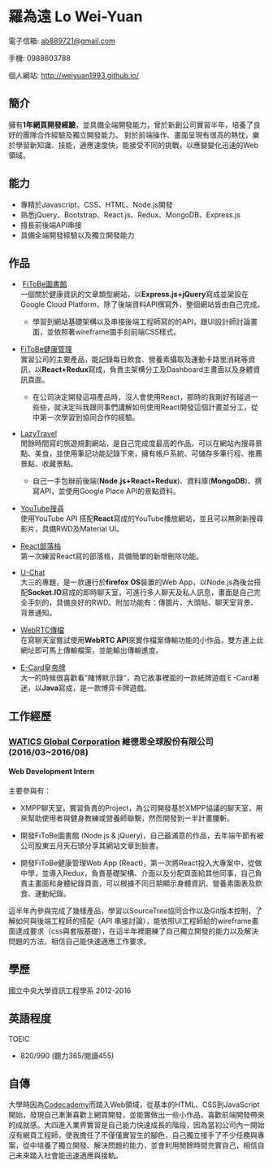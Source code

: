 # 羅為遠 Lo Wei-Yuan

電子信箱: ab889721@gmail.com

手機: 0988603788

個人網站: http://weiyuan1993.github.io/


## 簡介

擁有**1年網頁開發經驗**，並具備全端開發能力，曾於新創公司實習半年，培養了良好的團隊合作經驗及獨立開發能力。
對於前端操作、畫面呈現有很高的熱忱，樂於學習新知識、技能，適應速度快，能接受不同的挑戰，以應變變化迅速的Web領域。

## 能力
* 專精於Javascript、CSS、HTML、Node.js開發
* 熟悉jQuery、Bootstrap、React.js、Redux、MongoDB、Express.js
* 擅長前後端API串接
* 具備全端開發經驗以及獨立開發能力

## 作品

-  [FiToBe圖書館](http://www.fitobe.com/blog/zh)  
一個關於健康資訊的文章類型網站，以**Express.js+jQuery**寫成並架設在Google Cloud Platform，除了後端資料API撰寫外，整個網站皆由自己完成。
  * 學習到網站基礎架構以及串接後端工程師寫的的API，跟UI設計師討論畫面，並依照著wireframe圖手刻前端CSS樣式。

-  [FiToBe健康管理](http://www.fitobe.com/wapp)  
實習公司的主要產品，能記錄每日飲食、營養素攝取及運動卡路里消耗等資訊，以**React+Redux**寫成，負責主架構分工及Dashboard主畫面以及身體資訊頁面。
   * 在公司決定開發這項產品時，沒人會使用React，那時的我剛好有碰過一些些，就決定叫我跟同事們講解如何使用React開發這個計畫並分工，從中第一次學習到協同合作的經驗。

-  [LazyTravel](https://lazytravel.herokuapp.com/)  
閒餘時間寫的旅遊規劃網站，是自己完成度最高的作品，可以在網站內搜尋景點、美食，並使用筆記功能記錄下來，擁有帳戶系統、可儲存多筆行程、推薦景點、收藏景點。
   * 自己一手包辦前後端(**Node.js+React+Redux**)、資料庫(**MongoDB**)、撰寫API，並使用Google Place API的景點資料。

-  [YouTube搜尋](http://www.weiyuan1993.byethost22.com/WebsiteDesign/React-YouTube/)  
使用YouTube API 搭配**React**寫成的YouTube播放網站，並且可以無刷新搜尋影片，具備RWD及Material UI。

-  [React部落格](https://blog-for-react-redux.herokuapp.com/)  
第一次練習React寫的部落格，具備簡單的新增刪除功能。

-  [U-Chat](http://u-chat-weiyuan.herokuapp.com/)  
大三的專題，是一款運行於**firefox OS**裝置的Web App，以Node.js為後台搭配**Socket.IO**寫成的即時聊天室，可進行多人聊天及私人訊息，畫面是自己完全手刻的，具備良好的RWD。附加功能有：傳圖片、大頭貼、聊天室背景、背景通知。

- [WebRTC傳檔](http://www.weiyuan1993.byethost22.com/WebsiteDesign/file%20transfer/)  
在寫聊天室嘗試使用**WebRTC API**來實作檔案傳輸功能的小作品，雙方連上此網址即可馬上傳輸檔案，並能輸出傳輸進度。

-  [E-Card皇帝牌](https://goo.gl/vWZstS)  
大一的時候很喜歡看”賭博默示錄“，為它故事裡面的一款紙牌遊戲Ｅ-Card著迷，以**Java**寫成，是一款博弈卡牌遊戲。



## 工作經歷

### [WATICS Global Corporation](http://www.watics.com/) 維德思全球股份有限公司 (2016/03~2016/08) 
#### Web Development Intern 
主要參與有：

- XMPP聊天室，實習負責的Project，為公司開發基於XMPP協議的聊天室，用來幫助使用者與健身教練或營養師聯繫，然而開發到一半計畫腰斬。

- 開發FiToBe圖書館 (Node.js & jQuery)，自己最滿意的作品，去年端午節有被公司股東五月天石頭分享其網站文章到臉書。

- 開發FiToBe健康管理Web App (React)，第一次將React投入大專案中，從做中學，並導入Redux，負責基礎架構、介面以及分配頁面給其他同事，自己負責主畫面和身體紀錄頁面，可以根據不同日期顯示身體資訊、營養素圖表及飲食、運動紀錄。

這半年內參與完成了幾樣產品，學習以SourceTree協同合作以及Git版本控制，了解如何與後端工程師的搭配（API 串接討論），能依照UI工程師給的wireframe畫面達成要求（css與套版基礎），在這半年裡磨練了自己獨立開發的能力以及解決問題的方法，相信自己能快速適應工作要求。

## 學歷

國立中央大學資訊工程學系 2012-2016

## 英語程度
TOEIC  
  -  820/990 (聽力365/閱讀455)

## 自傳
大學時因為[Codecademy](https://www.codecademy.com/)而踏入Web領域，從基本的HTML、CSS到JavaScript開始，發現自己漸漸喜歡上網頁開發，並能實做出一些小作品，喜歡前端開發帶來的成就感。大四進入業界實習是自己能力快速成長的階段，因為當初公司內一開始沒有網頁工程師，使我擔任了不僅僅實習生的腳色，自己獨立接手了不少任務與專案，從中培養了獨立開發、解決問題的能力，並會利用閒餘時間充實自己，相信自己未來踏入社會能迅速適應與接軌。
